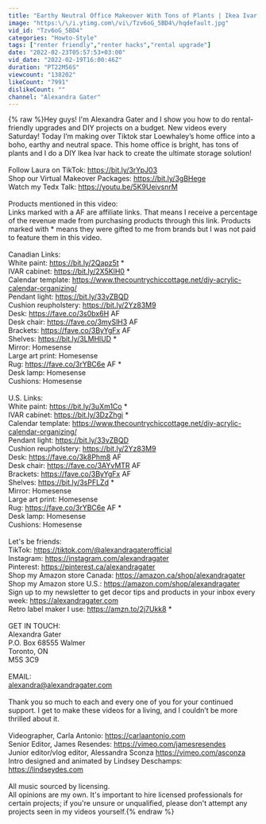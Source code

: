 ```yaml
---
title: "Earthy Neutral Office Makeover With Tons of Plants | Ikea Ivar Storage Hack"
image: "https:\/\/i.ytimg.com\/vi\/Tzv6oG_5BD4\/hqdefault.jpg"
vid_id: "Tzv6oG_5BD4"
categories: "Howto-Style"
tags: ["renter friendly","renter hacks","rental upgrade"]
date: "2022-02-23T05:57:53+03:00"
vid_date: "2022-02-19T16:00:46Z"
duration: "PT22M56S"
viewcount: "138202"
likeCount: "7991"
dislikeCount: ""
channel: "Alexandra Gater"
---
```

{% raw %}Hey guys! I'm Alexandra Gater and I show you how to do rental-friendly upgrades and DIY projects on a budget. New videos every Saturday! Today I’m making over Tiktok star Loewhaley’s home office into a boho, earthy and neutral space. This home office is bright, has tons of plants and I do a DIY Ikea Ivar hack to create the ultimate storage solution! <br /><br />Follow Laura on TikTok: <a rel="nofollow" target="blank" href="https://bit.ly/3rYpJ03">https://bit.ly/3rYpJ03</a> <br />Shop our Virtual Makeover Packages: <a rel="nofollow" target="blank" href="https://bit.ly/3gBHege">https://bit.ly/3gBHege</a> <br />Watch my Tedx Talk: <a rel="nofollow" target="blank" href="https://youtu.be/5K9UeivsnrM">https://youtu.be/5K9UeivsnrM</a> <br /><br />Products mentioned in this video: <br />Links marked with a AF are affiliate links. That means I receive a percentage of the revenue made from purchasing products through this link. Products marked with * means they were gifted to me from brands but I was not paid to feature them in this video.<br /><br />Canadian Links:<br />White paint: <a rel="nofollow" target="blank" href="https://bit.ly/2Qapz5t">https://bit.ly/2Qapz5t</a> *<br />IVAR cabinet: <a rel="nofollow" target="blank" href="https://bit.ly/2X5KlH0">https://bit.ly/2X5KlH0</a> *<br />Calendar template: <a rel="nofollow" target="blank" href="https://www.thecountrychiccottage.net/diy-acrylic-calendar-organizing/">https://www.thecountrychiccottage.net/diy-acrylic-calendar-organizing/</a> <br />Pendant light: <a rel="nofollow" target="blank" href="https://bit.ly/33vZBQD">https://bit.ly/33vZBQD</a> <br />Cushion reupholstery: <a rel="nofollow" target="blank" href="https://bit.ly/2Yz83M9">https://bit.ly/2Yz83M9</a> <br />Desk: <a rel="nofollow" target="blank" href="https://fave.co/3s0bx6H">https://fave.co/3s0bx6H</a> AF<br />Desk chair: <a rel="nofollow" target="blank" href="https://fave.co/3mySlH3">https://fave.co/3mySlH3</a> AF<br />Brackets: <a rel="nofollow" target="blank" href="https://fave.co/3ByYgFx">https://fave.co/3ByYgFx</a> AF<br />Shelves: <a rel="nofollow" target="blank" href="https://bit.ly/3LMHlUD">https://bit.ly/3LMHlUD</a> *<br />Mirror: Homesense <br />Large art print: Homesense <br />Rug: <a rel="nofollow" target="blank" href="https://fave.co/3rYBC6e">https://fave.co/3rYBC6e</a> AF *<br />Desk lamp: Homesense<br />Cushions: Homesense <br /><br />U.S. Links: <br />White paint: <a rel="nofollow" target="blank" href="https://bit.ly/3uXm1Co">https://bit.ly/3uXm1Co</a> *<br />IVAR cabinet: <a rel="nofollow" target="blank" href="https://bit.ly/3DzZhgi">https://bit.ly/3DzZhgi</a> *<br />Calendar template: <a rel="nofollow" target="blank" href="https://www.thecountrychiccottage.net/diy-acrylic-calendar-organizing/">https://www.thecountrychiccottage.net/diy-acrylic-calendar-organizing/</a> <br />Pendant light: <a rel="nofollow" target="blank" href="https://bit.ly/33vZBQD">https://bit.ly/33vZBQD</a> <br />Cushion reupholstery: <a rel="nofollow" target="blank" href="https://bit.ly/2Yz83M9">https://bit.ly/2Yz83M9</a> <br />Desk: <a rel="nofollow" target="blank" href="https://fave.co/3k8Phm8">https://fave.co/3k8Phm8</a> AF<br />Desk chair: <a rel="nofollow" target="blank" href="https://fave.co/3AYvMTR">https://fave.co/3AYvMTR</a> AF<br />Brackets: <a rel="nofollow" target="blank" href="https://fave.co/3ByYgFx">https://fave.co/3ByYgFx</a> AF<br />Shelves: <a rel="nofollow" target="blank" href="https://bit.ly/3sPFLZd">https://bit.ly/3sPFLZd</a>  *<br />Mirror: Homesense <br />Large art print: Homesense <br />Rug: <a rel="nofollow" target="blank" href="https://fave.co/3rYBC6e">https://fave.co/3rYBC6e</a> AF *<br />Desk lamp: Homesense<br />Cushions: Homesense <br /> <br />Let's be friends: <br />TikTok: <a rel="nofollow" target="blank" href="https://tiktok.com/@alexandragaterofficial">https://tiktok.com/@alexandragaterofficial</a>  <br />Instagram: <a rel="nofollow" target="blank" href="https://instagram.com/alexandragater">https://instagram.com/alexandragater</a> <br />Pinterest: <a rel="nofollow" target="blank" href="https://pinterest.ca/alexandragater">https://pinterest.ca/alexandragater</a> <br />Shop my Amazon store Canada: <a rel="nofollow" target="blank" href="https://amazon.ca/shop/alexandragater">https://amazon.ca/shop/alexandragater</a> <br />Shop my Amazon store U.S.: <a rel="nofollow" target="blank" href="https://amazon.com/shop/alexandragater">https://amazon.com/shop/alexandragater</a>  <br />Sign up to my newsletter to get decor tips and products in your inbox every week: <a rel="nofollow" target="blank" href="https://alexandragater.com">https://alexandragater.com</a> <br />Retro label maker I use: <a rel="nofollow" target="blank" href="https://amzn.to/2j7Ukk8">https://amzn.to/2j7Ukk8</a> *  <br /><br />GET IN TOUCH: <br />Alexandra Gater<br />P.O. Box 68555 Walmer <br />Toronto, ON <br />M5S 3C9<br /><br />EMAIL:<br />alexandra@alexandragater.com<br /><br />Thank you so much to each and every one of you for your continued support. I get to make these videos for a living, and I couldn’t be more thrilled about it. <br /><br />Videographer, Carla Antonio: <a rel="nofollow" target="blank" href="https://carlaantonio.com">https://carlaantonio.com</a> <br />Senior Editor, James Resendes: <a rel="nofollow" target="blank" href="https://vimeo.com/jamesresendes">https://vimeo.com/jamesresendes</a> <br />Junior editor/vlog editor, Alessandra Sconza <a rel="nofollow" target="blank" href="https://vimeo.com/asconza">https://vimeo.com/asconza</a> <br />Intro designed and animated by Lindsey Deschamps: <a rel="nofollow" target="blank" href="https://lindseydes.com">https://lindseydes.com</a> <br /><br />All music sourced by licensing.<br />All opinions are my own. It's important to hire licensed professionals for certain projects; if you're unsure or unqualified, please don't attempt any projects seen in my videos yourself.{% endraw %}
